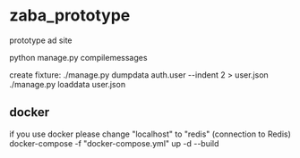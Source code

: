 # zaba_prototype
prototype ad site


python manage.py compilemessages


create fixture:
./manage.py dumpdata auth.user --indent 2 > user.json
./manage.py loaddata user.json
## docker
if you use docker please change "localhost" to "redis" (connection to Redis)
docker-compose -f "docker-compose.yml" up -d --build



